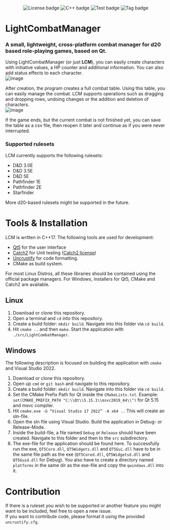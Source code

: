 <div align="center">

   ![License badge](https://img.shields.io/badge/License-MIT-blue.svg)
   ![C++ badge](https://img.shields.io/badge/C++-17-blue.svg)
   ![Test badge](https://img.shields.io/badge/tests-passing-green.svg)
   ![Tag badge](https://img.shields.io/badge/Release-v1.8.2-blue.svg)

</div>



# LightCombatManager

### A small, lightweight, cross-platform combat manager for d20 based role-playing games, based on Qt.

Using LightCombatManager (or  just **LCM**), you can easily create characters with initiative values, a HP counter and additional information. You can also add status effects to each character.\
![image](https://user-images.githubusercontent.com/15110943/219160410-3287af7b-9518-4cef-80e2-bab211262d9e.png)

After creation, the program creates a full combat table. Using this table, you can easily manage the combat. LCM supports operations such as dragging and dropping rows, undoing changes or the addition and deletion of characters. \
![image](https://user-images.githubusercontent.com/15110943/219162574-db3497e4-a802-44f3-a1fa-ddbdc765854e.png)

If the game ends, but the current combat is not finished yet, you can save the table as a csv file, then reopen it later and continue as if you were never interrupted.

### Supported rulesets

LCM currently supports the following rulesets:
* D&D 3.0E
* D&D 3.5E
* D&D 5E
* Pathfinder 1E
* Pathfinder 2E
* Starfinder

More d20-based rulesets might be supported in the future.

# Tools & Installation
LCM is written in C++17. The following tools are used for development:
* [Qt5](https://www.qt.io/) for the user interface
* [Catch2](https://github.com/catchorg/Catch2) for Unit testing ([Catch2 license](https://github.com/catchorg/Catch2/blob/devel/LICENSE.txt))
* [Uncrustify](https://github.com/uncrustify/uncrustify) for code formatting.
* CMake as build system.

For most Linux Distros, all these libraries should be contained using the official package managers. For Windows, installers for Qt5, CMake and Catch2 are available.

## Linux

1. Download or clone this repository.
2. Open a terminal and `cd` into this repository.
3. Create a build folder: `mkdir build`. Navigate into this folder via `cd build`.
4. Hit `cmake ..` and then `make`. Start the application with `./src/LightCombatManager`.

## Windows

The following description is focused on building the application with `cmake` and Visual Studio 2022.

1. Download or clone this repository.
2. Open up `cmd` or `git bash` and navigate to this repository. 
3. Create a build folder: `mkdir build`. Navigate into this folder via `cd build`.
4. Set the CMake Prefix Path for Qt inside the `CMakeLists.txt`. Example: `set(CMAKE_PREFIX_PATH "C:\\Qt\\5.15.1\\msvc2019_64\\")` for Qt 5.15 and msvc compiler.
5. Hit `cmake.exe -G “Visual Studio 17 2022” -A x64 ..` This will create an sln-file. 
6. Open the sln file using Visual Studio. Build the application in Debug- or Release-Mode.
7. Inside the build-file, a file named `Debug` or `Release` should have been created. Navigate to this folder and then to the `src` subdirectory.
8. The exe-file for the application should be found here. To successfully run the exe, `QT5Core.dll`, `QT5Widgets.dll` and `QT5Gui.dll` 
   have to be in the same file path as the exe (`QT5Cored.dll`, `QT5Widgetsd.dll` and `QT5Guid.dll` for Debug). You also have to create a directory named
   `platforms` in the same dir as the exe-file and copy the `qwindows.dll` into it. 
   
# Contribution

If there is a ruleset you wish to be supported or another feature you might want to be included, feel free to open a new issue.\
If you want to contribute code, please format it using the provided `uncrustify.cfg`.
